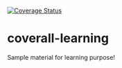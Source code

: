 [![Coverage Status](https://coveralls.io/repos/github/rikisan1993/coverall-learning/badge.svg?branch=master)](https://coveralls.io/github/rikisan1993/coverall-learning?branch=master)

# coverall-learning
Sample material for learning purpose!


